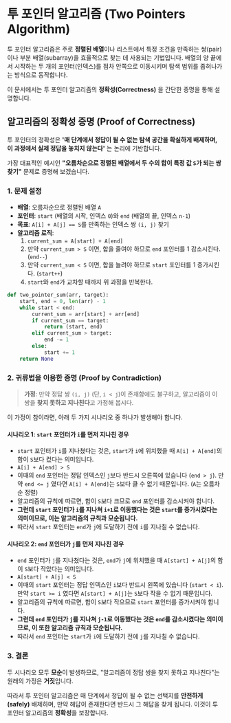 # 투 포인터 알고리즘 (Two Pointers Algorithm)

투 포인터 알고리즘은 주로 **정렬된 배열**이나 리스트에서 특정 조건을 만족하는 쌍(pair)이나 부분 배열(subarray)을 효율적으로 찾는 데 사용되는 기법입니다. 배열의 양 끝에서 시작하는 두 개의 포인터(인덱스)를 점차 안쪽으로 이동시키며 탐색 범위를 좁혀나가는 방식으로 동작합니다.

이 문서에서는 투 포인터 알고리즘의 **정확성(Correctness)** 을 간단한 증명을 통해 설명합니다.

## 알고리즘의 정확성 증명 (Proof of Correctness)

투 포인터의 정확성은 **'매 단계에서 정답이 될 수 없는 탐색 공간을 확실하게 배제하며, 이 과정에서 실제 정답을 놓치지 않는다'** 는 논리에 기반합니다.

가장 대표적인 예시인 **"오름차순으로 정렬된 배열에서 두 수의 합이 특정 값 `S`가 되는 쌍 찾기"** 문제로 증명해 보겠습니다.

### 1\. 문제 설정

  - **배열**: 오름차순으로 정렬된 배열 `A`
  - **포인터**: `start` (배열의 시작, 인덱스 `0`)와 `end` (배열의 끝, 인덱스 `n-1`)
  - **목표**: `A[i] + A[j] == S`를 만족하는 인덱스 쌍 `(i, j)` 찾기
  - **알고리즘 로직**:
    1.  `current_sum = A[start] + A[end]`
    2.  만약 `current_sum > S` 이면, 합을 줄여야 하므로 `end` 포인터를 1 감소시킨다. (`end--`)
    3.  만약 `current_sum < S` 이면, 합을 늘려야 하므로 `start` 포인터를 1 증가시킨다. (`start++`)
    4.  `start`와 `end`가 교차할 때까지 위 과정을 반복한다.

<!-- end list -->

```python
def two_pointer_sum(arr, target):
    start, end = 0, len(arr) - 1
    while start < end:
        current_sum = arr[start] + arr[end]
        if current_sum == target:
            return (start, end)
        elif current_sum > target:
            end -= 1
        else:
            start += 1
    return None
```

### 2\. 귀류법을 이용한 증명 (Proof by Contradiction)

> **가정**: 만약 정답 쌍 `(i, j)` (단, `i < j`)이 존재함에도 불구하고, 알고리즘이 이 쌍을 **찾지 못하고 지나친다**고 가정해 봅시다.

이 가정이 참이라면, 아래 두 가지 시나리오 중 하나가 발생해야 합니다.

#### 시나리오 1: `start` 포인터가 `i`를 먼저 지나친 경우

  - `start` 포인터가 `i`를 지나쳤다는 것은, `start`가 `i`에 위치했을 때 `A[i] + A[end]`의 합이 `S`보다 컸다는 의미입니다.
  - `A[i] + A[end] > S`
  - 이때의 `end` 포인터는 정답 인덱스인 `j`보다 반드시 오른쪽에 있습니다 (`end > j`). 만약 `end <= j` 였다면 `A[i] + A[end]`는 `S`보다 클 수 없기 때문입니다. (`A`는 오름차순 정렬)
  - 알고리즘의 규칙에 따르면, 합이 `S`보다 크므로 `end` 포인터를 감소시켜야 합니다.
  - **그런데 `start` 포인터가 `i`를 지나쳐 `i+1`로 이동했다는 것은 `start`를 증가시켰다는 의미이므로, 이는 알고리즘의 규칙과 모순됩니다.**
  - 따라서 `start` 포인터는 `end`가 `j`에 도달하기 전에 `i`를 지나칠 수 없습니다.

#### 시나리오 2: `end` 포인터가 `j`를 먼저 지나친 경우

  - `end` 포인터가 `j`를 지나쳤다는 것은, `end`가 `j`에 위치했을 때 `A[start] + A[j]`의 합이 `S`보다 작았다는 의미입니다.
  - `A[start] + A[j] < S`
  - 이때의 `start` 포인터는 정답 인덱스인 `i`보다 반드시 왼쪽에 있습니다 (`start < i`). 만약 `start >= i` 였다면 `A[start] + A[j]`는 `S`보다 작을 수 없기 때문입니다.
  - 알고리즘의 규칙에 따르면, 합이 `S`보다 작으므로 `start` 포인터를 증가시켜야 합니다.
  - **그런데 `end` 포인터가 `j`를 지나쳐 `j-1`로 이동했다는 것은 `end`를 감소시켰다는 의미이므로, 이 또한 알고리즘 규칙과 모순됩니다.**
  - 따라서 `end` 포인터는 `start`가 `i`에 도달하기 전에 `j`를 지나칠 수 없습니다.

### 3\. 결론

두 시나리오 모두 **모순**이 발생하므로, "알고리즘이 정답 쌍을 찾지 못하고 지나친다"는 원래의 가정은 **거짓**입니다.

따라서 투 포인터 알고리즘은 매 단계에서 정답이 될 수 없는 선택지를 **안전하게(safely)** 배제하며, 만약 해답이 존재한다면 반드시 그 해답을 찾게 됩니다. 이것이 투 포인터 알고리즘의 **정확성**을 보장합니다.